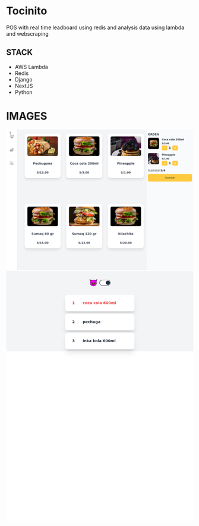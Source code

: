 # Tocinito

POS with real time leadboard using redis and analysis data using lambda and webscraping

## STACK

- AWS Lambda
- Redis
- Django
- NextJS
- Python



# IMAGES

![pos](doc_files/pos.png)
![leadboard](doc_files/leadboard.png)